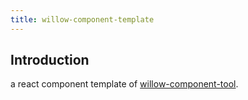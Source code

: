 ```yaml
---
title: willow-component-template
---
```


## Introduction
a react component template of [willow-component-tool](https://github.com/kavience/willow-component-tool).
